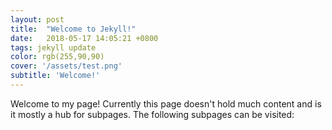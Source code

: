 ```yaml
---
layout: post
title:  "Welcome to Jekyll!"
date:   2018-05-17 14:05:21 +0800
tags: jekyll update
color: rgb(255,90,90)
cover: '/assets/test.png'
subtitle: 'Welcome!'
---
```

Welcome to my page!
Currently this page doesn't hold much content and is it mostly a hub for subpages.
The following subpages can be visited:

[Robotica Promotie (Dutch)]: https://janshoekstra.github.io/RoboticaPromotie/
[The Magikarp Book of Records]:   https://janshoekstra.github.io/The-Magikarp-Book-of-Records/

